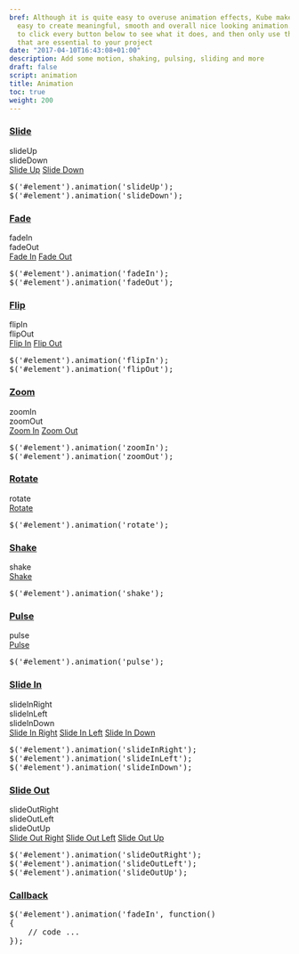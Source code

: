 ```yaml
---
bref: Although it is quite easy to overuse animation effects, Kube makes it pretty
  easy to create meaningful, smooth and overall nice looking animation. Feel free
  to click every button below to see what it does, and then only use those effects
  that are essential to your project
date: "2017-04-10T16:43:08+01:00"
description: Add some motion, shaking, pulsing, sliding and more
draft: false
script: animation
title: Animation
toc: true
weight: 200
---
```


<h3 class="section-head" id="h-slide"><a href="#h-slide">Slide</a></h3>
<div class="example">
  <div class="demo-animation-wrap">
    <div class="demo-animation-box">
      <div id="animation-box-slide-up">
        slideUp
      </div>
    </div>
    <div class="demo-animation-box">
      <div class="hide" id="animation-box-slide-down">
        slideDown
      </div>
    </div>
  </div><a class="demo-animation-btn" data-back="slideDown" data-el="#animation-box-slide-up" data-to="slideUp" href="#" id="slide-up-btn">Slide Up</a> <a class="demo-animation-btn" data-back="slideUp" data-el="#animation-box-slide-down" data-to="slideDown" href="#" id="slide-down-btn">Slide Down</a>
  <pre class="code"><span class="hljs-variable">$(</span><span class="hljs-string">'#element'</span>).animation(<span class="hljs-string">'slideUp'</span>);
<span class="hljs-variable">$(</span><span class="hljs-string">'#element'</span>).animation(<span class="hljs-string">'slideDown'</span>);</pre>
</div>
<h3 class="section-head" id="h-fade"><a href="#h-fade">Fade</a></h3>
<div class="example">
  <div class="demo-animation-wrap">
    <div class="demo-animation-box">
      <div class="hide" id="animation-box-fade-in">
        fadeIn
      </div>
    </div>
    <div class="demo-animation-box">
      <div id="animation-box-fade-out">
        fadeOut
      </div>
    </div>
  </div><a class="demo-animation-btn" data-back="fadeOut" data-el="#animation-box-fade-in" data-to="fadeIn" href="#" id="fade-in-btn">Fade In</a> <a class="demo-animation-btn" data-back="fadeIn" data-el="#animation-box-fade-out" data-to="fadeOut" href="#" id="fade-out-btn">Fade Out</a>
  <pre class="code"><span class="hljs-variable">$(</span><span class="hljs-string">'#element'</span>).animation(<span class="hljs-string">'fadeIn'</span>);
<span class="hljs-variable">$(</span><span class="hljs-string">'#element'</span>).animation(<span class="hljs-string">'fadeOut'</span>);</pre>
</div>
<h3 class="section-head" id="h-flip"><a href="#h-flip">Flip</a></h3>
<div class="example">
  <div class="demo-animation-wrap">
    <div class="demo-animation-box">
      <div class="hide" id="animation-box-flip-in">
        flipIn
      </div>
    </div>
    <div class="demo-animation-box">
      <div id="animation-box-flip-out">
        flipOut
      </div>
    </div>
  </div><a class="demo-animation-btn" data-back="flipOut" data-el="#animation-box-flip-in" data-to="flipIn" href="#" id="flip-in-btn">Flip In</a> <a class="demo-animation-btn" data-back="flipIn" data-el="#animation-box-flip-out" data-to="flipOut" href="#" id="flip-out-btn">Flip Out</a>
  <pre class="code"><span class="hljs-variable">$(</span><span class="hljs-string">'#element'</span>).animation(<span class="hljs-string">'flipIn'</span>);
<span class="hljs-variable">$(</span><span class="hljs-string">'#element'</span>).animation(<span class="hljs-string">'flipOut'</span>);</pre>
</div>
<h3 class="section-head" id="h-zoom"><a href="#h-zoom">Zoom</a></h3>
<div class="example">
  <div class="demo-animation-wrap">
    <div class="demo-animation-box">
      <div class="hide" id="animation-box-zoom-in">
        zoomIn
      </div>
    </div>
    <div class="demo-animation-box">
      <div id="animation-box-zoom-out">
        zoomOut
      </div>
    </div>
  </div><a class="demo-animation-btn" data-back="zoomOut" data-el="#animation-box-zoom-in" data-to="zoomIn" href="#" id="zoom-in-btn">Zoom In</a> <a class="demo-animation-btn" data-back="zoomIn" data-el="#animation-box-zoom-out" data-to="zoomOut" href="#" id="zoom-out-btn">Zoom Out</a>
  <pre class="code"><span class="hljs-variable">$(</span><span class="hljs-string">'#element'</span>).animation(<span class="hljs-string">'zoomIn'</span>);
<span class="hljs-variable">$(</span><span class="hljs-string">'#element'</span>).animation(<span class="hljs-string">'zoomOut'</span>);</pre>
</div>
<h3 class="section-head" id="h-rotate"><a href="#h-rotate">Rotate</a></h3>
<div class="example">
  <div class="demo-animation-wrap">
    <div class="demo-animation-box">
      <div id="animation-box-rotate">
        rotate
      </div>
    </div>
  </div><a class="demo-animation-btn" href="#" id="rotate-btn">Rotate</a>
  <pre class="code"><span class="hljs-variable">$(</span><span class="hljs-string">'#element'</span>).animation(<span class="hljs-string">'rotate'</span>);</pre>
</div>
<h3 class="section-head" id="h-shake"><a href="#h-shake">Shake</a></h3>
<div class="example">
  <div class="demo-animation-wrap">
    <div class="demo-animation-box">
      <div id="animation-box-shake">
        shake
      </div>
    </div>
  </div><a class="demo-animation-btn" href="#" id="shake-btn">Shake</a>
  <pre class="code"><span class="hljs-variable">$(</span><span class="hljs-string">'#element'</span>).animation(<span class="hljs-string">'shake'</span>);</pre>
</div>
<h3 class="section-head" id="h-pulse"><a href="#h-pulse">Pulse</a></h3>
<div class="example">
  <div class="demo-animation-wrap">
    <div class="demo-animation-box">
      <div id="animation-box-pulse">
        pulse
      </div>
    </div>
  </div><a class="demo-animation-btn" href="#" id="pulse-btn">Pulse</a>
  <pre class="code"><span class="hljs-variable">$(</span><span class="hljs-string">'#element'</span>).animation(<span class="hljs-string">'pulse'</span>);</pre>
</div>
<h3 class="section-head" id="h-slide-in"><a href="#h-slide-in">Slide In</a></h3>
<div class="example">
  <div class="demo-animation-wrap">
    <div class="demo-animation-box">
      <div class="hide" id="animation-box-slide-in-right">
        slideInRight
      </div>
    </div>
    <div class="demo-animation-box">
      <div class="hide" id="animation-box-slide-in-left">
        slideInLeft
      </div>
    </div>
    <div class="demo-animation-box">
      <div class="hide" id="animation-box-slide-in-down">
        slideInDown
      </div>
    </div>
  </div><a class="demo-animation-btn" data-back="slideOutRight" data-el="#animation-box-slide-in-right" data-to="slideInRight" href="#" id="slide-in-right-btn">Slide In Right</a> <a class="demo-animation-btn" data-back="slideOutLeft" data-el="#animation-box-slide-in-left" data-to="slideInLeft" href="#" id="slide-in-left-btn">Slide In Left</a> <a class="demo-animation-btn" data-back="slideOutUp" data-el="#animation-box-slide-in-down" data-to="slideInDown" href="#" id="slide-in-down-btn">Slide In Down</a>
  <pre class="code"><span class="hljs-variable">$(</span><span class="hljs-string">'#element'</span>).animation(<span class="hljs-string">'slideInRight'</span>);
<span class="hljs-variable">$(</span><span class="hljs-string">'#element'</span>).animation(<span class="hljs-string">'slideInLeft'</span>);
<span class="hljs-variable">$(</span><span class="hljs-string">'#element'</span>).animation(<span class="hljs-string">'slideInDown'</span>);</pre>
</div>
<h3 class="section-head" id="h-slide-out"><a href="#h-slide-out">Slide Out</a></h3>
<div class="example">
  <div class="demo-animation-wrap">
    <div class="demo-animation-box">
      <div id="animation-box-slide-out-right">
        slideOutRight
      </div>
    </div>
    <div class="demo-animation-box">
      <div id="animation-box-slide-out-left">
        slideOutLeft
      </div>
    </div>
    <div class="demo-animation-box">
      <div id="animation-box-slide-out-up">
        slideOutUp
      </div>
    </div>
  </div><a class="demo-animation-btn" data-back="slideInRight" data-el="#animation-box-slide-out-right" data-to="slideOutRight" href="#" id="slide-out-right-btn">Slide Out Right</a> <a class="demo-animation-btn" data-back="slideInLeft" data-el="#animation-box-slide-out-left" data-to="slideOutLeft" href="#" id="slide-out-left-btn">Slide Out Left</a> <a class="demo-animation-btn" data-back="slideInDown" data-el="#animation-box-slide-out-up" data-to="slideOutUp" href="#" id="slide-out-up-btn">Slide Out Up</a>
  <pre class="code"><span class="hljs-variable">$(</span><span class="hljs-string">'#element'</span>).animation(<span class="hljs-string">'slideOutRight'</span>);
<span class="hljs-variable">$(</span><span class="hljs-string">'#element'</span>).animation(<span class="hljs-string">'slideOutLeft'</span>);
<span class="hljs-variable">$(</span><span class="hljs-string">'#element'</span>).animation(<span class="hljs-string">'slideOutUp'</span>);</pre>
</div>
<h3 class="section-head" id="h-callback"><a href="#h-callback">Callback</a></h3>
<pre class="code">$(<span class="hljs-string">'#element'</span>).animation(<span class="hljs-string">'fadeIn'</span>, <span class="hljs-function"><span class="hljs-keyword">function</span>(<span class="hljs-params"></span>)
</span>{
    <span class="hljs-comment">// code ...</span>
});</pre>